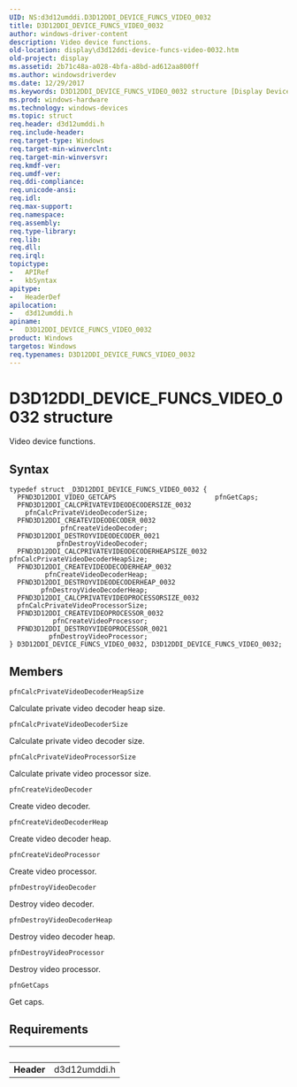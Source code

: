 ```yaml
---
UID: NS:d3d12umddi.D3D12DDI_DEVICE_FUNCS_VIDEO_0032
title: D3D12DDI_DEVICE_FUNCS_VIDEO_0032
author: windows-driver-content
description: Video device functions.
old-location: display\d3d12ddi-device-funcs-video-0032.htm
old-project: display
ms.assetid: 2b71c48a-a028-4bfa-a8bd-ad612aa800ff
ms.author: windowsdriverdev
ms.date: 12/29/2017
ms.keywords: D3D12DDI_DEVICE_FUNCS_VIDEO_0032 structure [Display Devices], d3d12umddi/D3D12DDI_DEVICE_FUNCS_VIDEO_0032, D3D12DDI_DEVICE_FUNCS_VIDEO_0032, display.d3d12ddi-device-funcs-video-0032
ms.prod: windows-hardware
ms.technology: windows-devices
ms.topic: struct
req.header: d3d12umddi.h
req.include-header: 
req.target-type: Windows
req.target-min-winverclnt: 
req.target-min-winversvr: 
req.kmdf-ver: 
req.umdf-ver: 
req.ddi-compliance: 
req.unicode-ansi: 
req.idl: 
req.max-support: 
req.namespace: 
req.assembly: 
req.type-library: 
req.lib: 
req.dll: 
req.irql: 
topictype:
-	APIRef
-	kbSyntax
apitype:
-	HeaderDef
apilocation:
-	d3d12umddi.h
apiname:
-	D3D12DDI_DEVICE_FUNCS_VIDEO_0032
product: Windows
targetos: Windows
req.typenames: D3D12DDI_DEVICE_FUNCS_VIDEO_0032
---
```


# D3D12DDI_DEVICE_FUNCS_VIDEO_0032 structure
Video device functions.

## Syntax
````
typedef struct _D3D12DDI_DEVICE_FUNCS_VIDEO_0032 {
  PFND3D12DDI_VIDEO_GETCAPS                         pfnGetCaps;
  PFND3D12DDI_CALCPRIVATEVIDEODECODERSIZE_0032      pfnCalcPrivateVideoDecoderSize;
  PFND3D12DDI_CREATEVIDEODECODER_0032               pfnCreateVideoDecoder;
  PFND3D12DDI_DESTROYVIDEODECODER_0021              pfnDestroyVideoDecoder;
  PFND3D12DDI_CALCPRIVATEVIDEODECODERHEAPSIZE_0032  pfnCalcPrivateVideoDecoderHeapSize;
  PFND3D12DDI_CREATEVIDEODECODERHEAP_0032           pfnCreateVideoDecoderHeap;
  PFND3D12DDI_DESTROYVIDEODECODERHEAP_0032          pfnDestroyVideoDecoderHeap;
  PFND3D12DDI_CALCPRIVATEVIDEOPROCESSORSIZE_0032    pfnCalcPrivateVideoProcessorSize;
  PFND3D12DDI_CREATEVIDEOPROCESSOR_0032             pfnCreateVideoProcessor;
  PFND3D12DDI_DESTROYVIDEOPROCESSOR_0021            pfnDestroyVideoProcessor;
} D3D12DDI_DEVICE_FUNCS_VIDEO_0032, D3D12DDI_DEVICE_FUNCS_VIDEO_0032;
````

## Members


`pfnCalcPrivateVideoDecoderHeapSize`

Calculate private video decoder heap size.

`pfnCalcPrivateVideoDecoderSize`

Calculate private video decoder size.

`pfnCalcPrivateVideoProcessorSize`

Calculate private video processor size.

`pfnCreateVideoDecoder`

Create video decoder.

`pfnCreateVideoDecoderHeap`

Create video decoder heap.

`pfnCreateVideoProcessor`

Create video processor.

`pfnDestroyVideoDecoder`

Destroy video decoder.

`pfnDestroyVideoDecoderHeap`

Destroy video decoder heap.

`pfnDestroyVideoProcessor`

Destroy video processor.

`pfnGetCaps`

Get caps.


## Requirements
| &nbsp; | &nbsp; |
| ---- |:---- |
| **Header** | d3d12umddi.h |